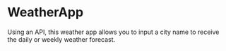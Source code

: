 # WeatherApp
Using an API, this weather app allows you to input a city name to receive the daily or weekly weather forecast.
